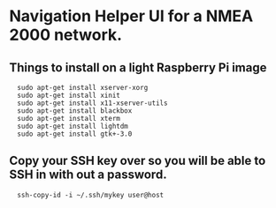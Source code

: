 # Navigation Helper UI for a NMEA 2000 network.

## Things to install on a light Raspberry Pi image
```
  sudo apt-get install xserver-xorg
  sudo apt-get install xinit
  sudo apt-get install x11-xserver-utils
  sudo apt-get install blackbox
  sudo apt-get install xterm
  sudo apt-get install lightdm
  sudo apt-get install gtk+-3.0
```

## Copy your SSH key over so you will be able to SSH in with out a password.
```
  ssh-copy-id -i ~/.ssh/mykey user@host
```

